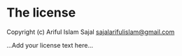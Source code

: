 # The license

Copyright (c) Ariful Islam Sajal <sajalarifulislam@gmail.com>

...Add your license text here...